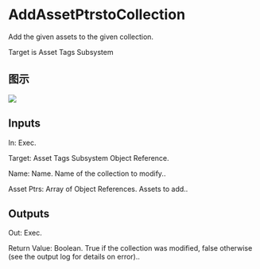 # AddAssetPtrstoCollection

Add the given assets to the given collection.

Target is Asset Tags Subsystem

## 图示

![]($-20221218-18012585.png)

## Inputs

In: Exec.

Target: Asset Tags Subsystem Object Reference.

Name: Name. Name of the collection to modify..

Asset Ptrs: Array of Object References. Assets to add..  

## Outputs

Out: Exec.

Return Value: Boolean. True if the collection was modified, false otherwise (see the output log for details on error)..

